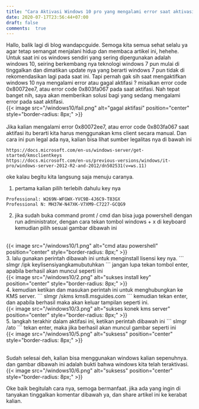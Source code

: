 ```yaml
---
title: "Cara Aktivasi Windows 10 pro yang mengalami error saat aktivasi"
date: 2020-07-17T23:56:44+07:00
draft: false
comments:  true
---
```

Hallo, balik lagi di blog wandapcguide. Semoga kita semua sehat selalu ya agar tetap semangat menjalani hidup dan membaca artikel ini, hehehe. Untuk saat ini os windows sendiri yang sering dipergunakan adalah windows 10, seiring berkembang nya teknologi windows 7 pun mulai di tinggalkan dan dimatikan update nya yang berarti windows 7 pun tidak di rekomendasikan lagi pada saat ini. Tapi pernah gak sih saat mengaktifkan windows 10 nya mengalami error atau gagal aktifasi ? misalkan error code 0x80072ee7, atau error code 0x803fa067 pada saat aktifasi. Nah tepat banget nih, saya akan memberikan solusi bagi yang sedang mengalami error pada saat aktifasi.
<br>
{{< image src="/windows10/fail.png" alt="gagal aktifasi" position="center" style="border-radius: 8px;" >}}
<br>
<br>
Jika kalian mengalami error 0x80072ee7, atau error code 0x803fa067 saat aktifasi itu berarti kita harus menggunakan kms client secara manual. Dan cara ini pun legal ada nya, kalian bisa lihat sumber legalitas nya di bawah ini<br>
```
https://docs.microsoft.com/en-us/windows-server/get-started/kmsclientkeys
https://docs.microsoft.com/en-us/previous-versions/windows/it-pro/windows-server-2012-R2-and-2012/dn502531(v=ws.11)
```
oke kalau begitu kita langsung saja menuju caranya.
1. pertama kalian pilih terlebih dahulu key nya
```
Professional: W269N-WFGWX-YVC9B-4J6C9-T83GX
Professional N: MH37W-N47XK-V7XM9-C7227-GCQG9
```
2. jika sudah buka command promt / cmd dan bisa juga powershell dengan run administrator, dengan cara tekan tombol windows + x di keyboard kemudian pilih sesuai gambar dibawah ini
<br>
{{< image src="/windows10/1.png" alt="cmd atau powershell" position="center" style="border-radius: 8px;" >}}
<br>
3. lalu gunakan perintah dibawah ini untuk menginstall lisensi key nya.
```
slmgr /ipk keylisensiyangkamubutuhkan
```
jangan lupa tekan tombol enter, apabila berhasil akan muncul seperti ini
<br>
{{< image src="/windows10/2.png" alt="sukses install key" position="center" style="border-radius: 8px;" >}}
<br>
4. kemudian ketikan dan masukan perintah ini untuk menghubungkan ke KMS server.
```
slmgr /skms kms8.msguides.com
```
kemudian tekan enter, dan apabila berhasil maka akan keluar tampilan seperti ini.
<br>
{{< image src="/windows10/3.png" alt="sukses konek kms server" position="center" style="border-radius: 8px;" >}}
<br>
5. langkah terakhir dalam aktifasi ini, ketikan perintah dibawah ini
```
slmgr /ato
```
tekan enter, maka jika berhasil akan muncul gambar seperti ini
<br>
{{< image src="/windows10/5.png" alt="suksess" position="center" style="border-radius: 8px;" >}}
<br>

<br>

Sudah selesai deh, kalian bisa menggunakan windows kalian sepenuhnya. dan gambar dibawah ini adalah bukti bahwa windows kita telah teraktivasi.
<br>
{{< image src="/windows10/6.png" alt="suksess" position="center" style="border-radius: 8px;" >}}
<br>

Oke baik begitulah cara nya, semoga bermanfaat. jika ada yang ingin di tanyakan tinggalkan komentar dibawah ya, dan share artikel ini ke kerabat kalian.